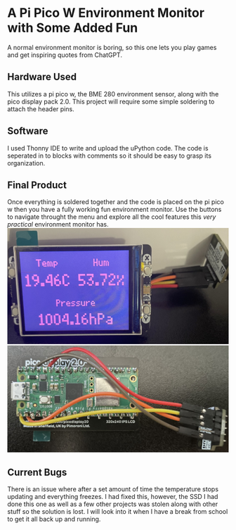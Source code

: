 # A Pi Pico W Environment Monitor with Some Added Fun
A normal environment monitor is boring, so this one lets you play games and get inspiring quotes from ChatGPT. 
## Hardware Used 
This utilizes a pi pico w, the BME 280 environment sensor, along with the pico display pack 2.0. This project will require some simple soldering to attach the header pins. 
## Software
I used Thonny IDE to write and upload the uPython code. The code is seperated in to blocks with comments so it should be easy to grasp its organization.
## Final Product 
Once everything is soldered together and the code is placed on the pi pico w then you have a fully working fun environment monitor. Use the buttons to navigate throught the menu and explore all the cool features this *very practical* environment monitor has. 
![Screenshot](Images/IMG_4052.jpg) 
![Screenshot](Images/IMG_4053.jpg) 
## Current Bugs
There is an issue where after a set amount of time the temperature stops updating and everything freezes. I had fixed this, however, the SSD I had done this one as well as a few other projects was stolen along with other stuff so the solution is lost. I will look into it when I have a break from school to get it all back up and running.
